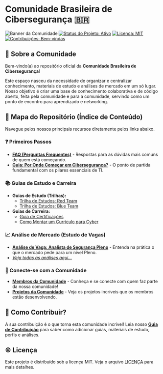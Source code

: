 # Comunidade Brasileira de Cibersegurança 🇧🇷

![Banner da Comunidade](https://heimdalsecurity.com/blog/wp-content/uploads/Hackers-Stole-GitHub-Desktop-and-Atom-Code.png) 
[![Status do Projeto: Ativo](https://img.shields.io/badge/status-ativo-success.svg)](https://github.com/zer0spin/cybersec-br)
[![Licença: MIT](https://img.shields.io/badge/Licen%C3%A7a-MIT-blue.svg)](https://opensource.org/licenses/MIT)
[![Contribuições: Bem-vindas](https://img.shields.io/badge/Contribui%C3%A7%C3%B5es-bem--vindas-brightgreen.svg?style=flat-square)](https://github.com/zer0spin/cybersec-br/blob/main/CONTRIBUINDO.md)

## 👋 Sobre a Comunidade

Bem-vindo(a) ao repositório oficial da **Comunidade Brasileira de Cibersegurança**!

Este espaço nasceu da necessidade de organizar e centralizar conhecimento, materiais de estudo e análises de mercado em um só lugar. Nosso objetivo é criar uma base de conhecimento colaborativa e de código aberto, feita pela comunidade e para a comunidade, servindo como um ponto de encontro para aprendizado e networking.

## 🧭 Mapa do Repositório (Índice de Conteúdo)

Navegue pelos nossos principais recursos diretamente pelos links abaixo.

### ❓ Primeiros Passos
* **[FAQ (Perguntas Frequentes)](./FAQ.md)** - Respostas para as dúvidas mais comuns de quem está começando.
* **[Guia: Por Onde Começar em Cibersegurança?](./guias/materiais-de-estudo/por-onde-comecar.md)** - O ponto de partida fundamental com os pilares essenciais de TI.

### 📚 Guias de Estudo e Carreira
* **Guias de Estudo (Trilhas):**
    * [Trilha de Estudos: Red Team](./guias/materiais-de-estudo/trilha-red-team.md)
    * [Trilha de Estudos: Blue Team](./guias/materiais-de-estudo/trilha-blue-team.md)
* **Guias de Carreira:**
    * [Guia de Certificações](./guias/carreira/certificacoes.md)
    * [Como Montar um Currículo para Cyber](./guias/carreira/curriculo.md)

### 📈 Análise de Mercado (Estudo de Vagas)
* **[Análise de Vaga: Analista de Segurança Pleno](./analise-de-mercado/analista-seguranca-pleno.md)** - Entenda na prática o que o mercado pede para um nível Pleno.
* _[Veja todas as análises aqui...](./analise-de-mercado/README.md)_

### 👥 Conecte-se com a Comunidade
* **[Membros da Comunidade](./comunidade/membros/README.md)** - Conheça e se conecte com quem faz parte da nossa comunidade!
* **[Projetos da Comunidade](./comunidade/projetos/README.md)** - Veja os projetos incríveis que os membros estão desenvolvendo.


## 🤔 Como Contribuir?

A sua contribuição é o que torna esta comunidade incrível! Leia nosso **[Guia de Contribuição](./CONTRIBUINDO.md)** para saber como adicionar guias, materiais de estudo, perfis e análises.

## ©️ Licença

Este projeto é distribuído sob a licença MIT. Veja o arquivo [LICENÇA](./LICENSE) para mais detalhes.
